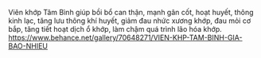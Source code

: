 Viên khớp Tâm Bình giúp bồi bổ can thận, mạnh gân cốt, hoạt huyết, thông kinh lạc, tăng lưu thông khí huyết, giảm đau nhức xương khớp, đau mỏi cơ bắp, tăng tiết hoạt dịch ổ khớp, làm chậm quá trình lão hóa khớp.
https://www.behance.net/gallery/70648271/VIEN-KHP-TAM-BINH-GIA-BAO-NHIEU
